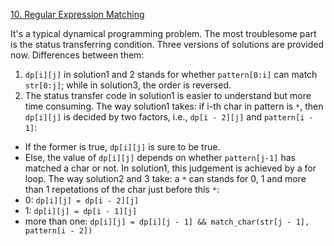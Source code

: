 [10. Regular Expression Matching ](https://leetcode.com/problems/regular-expression-matching/#/description)

It's a typical dynamical programming problem. The most troublesome part is the status transferring condition.
Three versions of solutions are provided now.
Differences between them:
1. `dp[i][j]` in solution1 and 2 stands for whether `pattern[0:i]` can match `str[0:j]`; while in solution3, the order is reversed.
2. The status transfer code in solution1 is easier to understand but more time consuming.
The way solution1 takes: if i-th char in pattern is `*`, then `dp[i][j]` is decided by two factors, i.e.,  `dp[i - 2][j]` and `pattern[i - 1]`:
* If the former is true, `dp[i][j]` is sure to be true. 
* Else, the value of `dp[i][j]` depends on whether `pattern[j-1]` has matched a char or not. In solution1, this judgement is achieved by a for loop. 
The way solution2 and 3 take: a `*` can stands for 0, 1 and more than 1 repetations of the char just before this `*`:
* 0: `dp[i][j] = dp[i - 2][j]`
* 1: `dp[i][j] = dp[i - 1][j]`
* more than one: `dp[i][j] = dp[i][j - 1] && match_char(str[j - 1], pattern[i - 2])`
